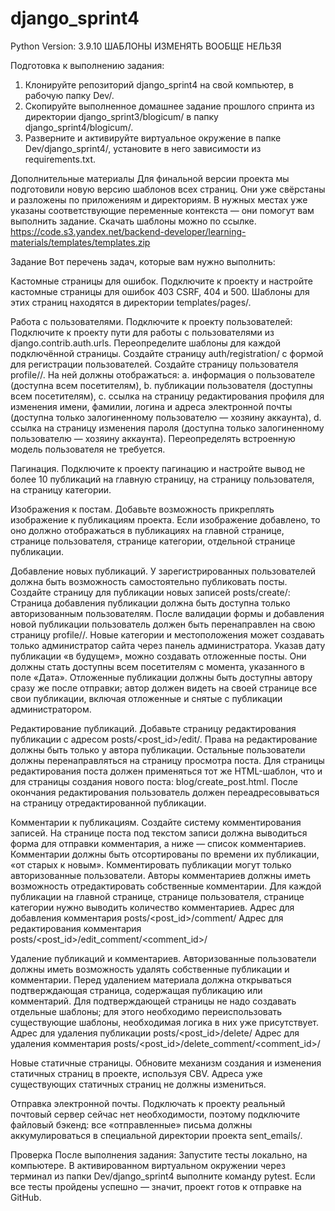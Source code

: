 # django_sprint4
Python Version:	3.9.10
ШАБЛОНЫ ИЗМЕНЯТЬ ВООБЩЕ НЕЛЬЗЯ

Подготовка к выполнению задания:
1. Клонируйте репозиторий django_sprint4 на свой компьютер, в рабочую папку Dev/.
2. Скопируйте выполненное домашнее задание прошлого спринта из директории django_sprint3/blogicum/ в папку django_sprint4/blogicum/.
3. Разверните и активируйте виртуальное окружение в папке Dev/django_sprint4/, установите в него зависимости из requirements.txt.


Дополнительные материалы
Для финальной версии проекта мы подготовили новую версию шаблонов всех страниц. Они уже свёрстаны и разложены по приложениям и директориям. В нужных местах уже указаны соответствующие переменные контекста — они помогут вам выполнить задание. Скачать шаблоны можно по ссылке.
https://code.s3.yandex.net/backend-developer/learning-materials/templates/templates.zip

Задание
Вот перечень задач, которые вам нужно выполнить:


Кастомные страницы для ошибок.
Подключите к проекту и настройте кастомные страницы для ошибок 403 CSRF, 404 и 500. Шаблоны для этих страниц находятся в директории templates/pages/.


Работа с пользователями.
Подключите к проекту пользователей:
Подключите к проекту пути для работы с пользователями из django.contrib.auth.urls.
Переопределите шаблоны для каждой подключённой страницы.
Создайте страницу auth/registration/ с формой для регистрации пользователей.
Создайте страницу пользователя profile/<username>/. На ней должны отображаться:
a. информация о пользователе (доступна всем посетителям),
b. публикации пользователя (доступны всем посетителям),
c. ссылка на страницу редактирования профиля для изменения имени, фамилии, логина и адреса электронной почты (доступна только залогиненному пользователю — хозяину аккаунта),
d. ссылка на страницу изменения пароля (доступна только залогиненному пользователю — хозяину аккаунта).
Переопределять встроенную модель пользователя не требуется.


Пагинация.
Подключите к проекту пагинацию и настройте вывод не более 10 публикаций
на главную страницу,
на страницу пользователя,
на страницу категории.


Изображения к постам.
Добавьте возможность прикреплять изображение к публикациям проекта. Если изображение добавлено, то оно должно отображаться в публикациях на
главной странице,
странице пользователя,
странице категории,
отдельной странице публикации.


Добавление новых публикаций.
У зарегистрированных пользователей должна быть возможность самостоятельно публиковать посты. Создайте страницу для публикации новых записей posts/create/:
Страница добавления публикации должна быть доступна только авторизованным пользователям.
После валидации формы и добавления новой публикации пользователь должен быть перенаправлен на свою страницу profile/<username>/.
Новые категории и местоположения может создавать только администратор сайта через панель администратора.
Указав дату публикации «в будущем», можно создавать отложенные посты. Они должны стать доступны всем посетителям с момента, указанного в поле «Дата». Отложенные публикации должны быть доступны автору сразу же после отправки; автор должен видеть на своей странице все свои публикации, включая отложенные и снятые с публикации администратором.


Редактирование публикаций.
Добавьте страницу редактирования публикации с адресом posts/<post_id>/edit/.
Права на редактирование должны быть только у автора публикации. Остальные пользователи должны перенаправляться на страницу просмотра поста.
Для страницы редактирования поста должен применяться тот же HTML-шаблон, что и для страницы создания нового поста: blog/create_post.html.
После окончания редактирования пользователь должен переадресовываться на страницу отредактированной публикации.


Комментарии к публикациям.
Создайте систему комментирования записей. На странице поста под текстом записи должна выводиться форма для отправки комментария, а ниже — список комментариев.
Комментарии должны быть отсортированы по времени их публикации, «от старых к новым».
Комментировать публикации могут только авторизованные пользователи.
Авторы комментариев должны иметь возможность отредактировать собственные комментарии.
Для каждой публикации на
главной странице,
странице пользователя,
странице категории
нужно выводить количество комментариев.
Адрес для добавления комментария posts/<post_id>/comment/
Адрес для редактирования комментария posts/<post_id>/edit_comment/<comment_id>/


Удаление публикаций и комментариев.
Авторизованные пользователи должны иметь возможность удалять собственные публикации и комментарии. Перед удалением материала должна открываться подтверждающая страница, содержащая публикацию или комментарий. Для подтверждающей страницы не надо создавать отдельные шаблоны; для этого необходимо переиспользовать существующие шаблоны, необходимая логика в них уже присутствует.
Адрес для удаления публикации posts/<post_id>/delete/
Адрес для удаления комментария posts/<post_id>/delete_comment/<comment_id>/


Новые статичные страницы.
Обновите механизм создания и изменения статичных страниц в проекте, используя CBV. Адреса уже существующих статичных страниц не должны измениться.


Отправка электронной почты.
Подключать к проекту реальный почтовый сервер сейчас нет необходимости, поэтому подключите файловый бэкенд: все «отправленные» письма должны аккумулироваться в специальной директории проекта sent_emails/. 

Проверка
После выполнения задания: 
Запустите тесты локально, на компьютере. В активированном виртуальном окружении через терминал из папки Dev/django_sprint4 выполните команду pytest.
Если все тесты пройдены успешно — значит, проект готов к отправке на GitHub.